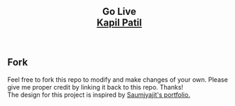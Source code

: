<h2 align="center">Go Live <br/> <a target="_blank" href="https://portfolio-devanshsahni.vercel.app/">Kapil Patil</a></h2>

<br/>

## Fork 
<p>Feel free to fork this repo to modify and make changes of your own. Please give me proper credit by linking it back to this repo. Thanks! 
  <br/> 
  The design for this project is inspired by <a href="https://github.com/soumyajit4419/Portfolio">Saumjyajit's portfolio.</a></p>
